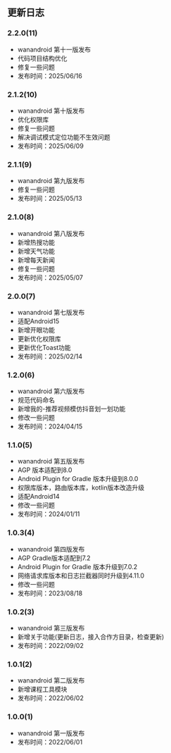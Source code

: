 ## 更新日志
### 2.2.0(11)
- wanandroid 第十一版发布
- 代码项目结构优化
- 修复一些问题
- 发布时间：2025/06/16

### 2.1.2(10)
- wanandroid 第十版发布
- 优化权限库
- 修复一些问题
- 解决调试模式定位功能不生效问题
- 发布时间：2025/06/09

### 2.1.1(9)
-  wanandroid 第九版发布
-  修复一些问题
-  发布时间：2025/05/13

### 2.1.0(8)
-  wanandroid 第八版发布
-  新增热搜功能
-  新增天气功能
-  新增每天新闻
-  修复一些问题
-  发布时间：2025/05/07


### 2.0.0(7)
-  wanandroid 第七版发布
-  适配Android15
-  新增开眼功能
-  更新优化权限库
-  更新优化Toast功能
-  发布时间：2025/02/14

### 1.2.0(6)
-  wanandroid 第六版发布
-  规范代码命名
-  新增我的-推荐视频模仿抖音划一划功能
-  修改一些问题
-  发布时间：2024/04/15


### 1.1.0(5)
-  wanandroid 第五版发布
-  AGP 版本适配到8.0
-  Android Plugin for Gradle 版本升级到8.0.0
-  权限库版本，路由版本库，kotlin版本改造升级
-  适配Android14
-  修改一些问题
-  发布时间：2024/01/11

### 1.0.3(4)
-  wanandroid 第四版发布
-  AGP Gradle版本适配到7.2
-  Android Plugin for Gradle 版本升级到7.0.2
-  网络请求库版本和日志拦截器同时升级到4.11.0
-  修改一些问题
-  发布时间：2023/08/18


### 1.0.2(3)
-  wanandroid 第三版发布
-  新增关于功能(更新日志，接入合作方目录，检查更新)
-  发布时间：2022/09/02

### 1.0.1(2)
-  wanandroid 第二版发布
-  新增课程工具模块
-  发布时间：2022/06/02

### 1.0.0(1)
-  wanandroid 第一版发布
-  发布时间：2022/06/01


